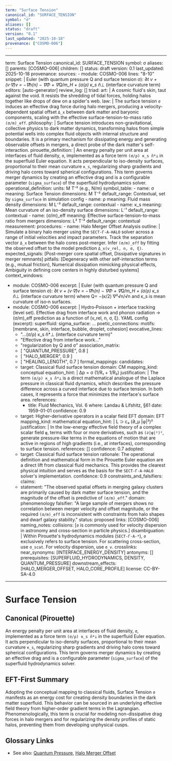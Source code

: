 ```yaml
---
term: "Surface Tension"
canonical_id: "SURFACE_TENSION"
symbol: "σ"
aliases: []
status: "draft"
version: "0.1"
last_updated: "2025-10-18"
provenance: ["COSMO-006"]
---
```


---
term: Surface Tension
canonical_id: SURFACE_TENSION
symbol: σ
aliases: []
parents: [COSMO-006]
children: []
status: draft
version: 0.1
last_updated: 2025-10-18
provenance:
  sources:
    - module: COSMO-006
      lines: "8-10"
      snippet: |
        Euler (with quantum pressure Q and surface tension σ):
        ∂*t v + (v·∇)v = −∇h(n) − ∇Φ + ∇Q/m_H + (σ/ρ) κ_s  n̂*⊥  (interface curvature term)
  editors: [auto-generator]
  review_log: []
triad:
  art: |
    A cosmic fluid's skin, taut against the void. It resists the shredding of tidal forces, holding halos together like drops of dew on a spider's web.
  law: |
    The surface tension `σ` induces an effective drag force during halo mergers, producing a velocity-dependent spatial offset `Δ_x` between dark matter and baryonic components, scaling with the effective surface-tension-to-mass ratio `(σ/m)_eff`.
  philosophy: |
    Surface tension introduces non-gravitational, collective physics to dark matter dynamics, transforming halos from simple potential wells into complex fluid objects with internal structure and boundaries. It is a primary mechanism for dissipating energy and generating observable offsets in mergers, a direct probe of the dark matter's self-interaction.
pirouette_definition: |
  An energy penalty per unit area at interfaces of fluid density, `σ`, implemented as a force term `(σ/ρ) κ_s n̂*⊥` in the superfluid Euler equation. It acts perpendicular to iso-density surfaces, proportional to their mean curvature `κ_s`, regularizing sharp gradients and driving halo cores toward spherical configurations. This term governs merger dynamics by creating an effective drag and is a configurable parameter (`sigma_surface`) of the superfluid hydrodynamics solver.
operational_definition:
  units: M T⁻² (e.g., N/m)
  symbol_table:
    - name: σ
      meaning: Surface Tension
      dimensions: M T⁻²
      default_range: Contextual, set by `sigma_surface` in simulation config
    - name: ρ
      meaning: Fluid mass density
      dimensions: M L⁻³
      default_range: contextual
    - name: κ_s
      meaning: Mean curvature of an iso-density surface
      dimensions: L⁻¹
      default_range: contextual
    - name: (σ/m)_eff
      meaning: Effective surface-tension-to-mass ratio from mergers
      dimensions: L² T⁻²
      default_range: contextual
  measurement:
    procedures:
      - name: Halo Merger Offset Analysis
        outline: |
          Simulate a binary halo merger using the `SECT-Γ-A-HALO` solver across a range of initial velocities and impact parameters. Track the separation vector `Δ_x` between the halo cores post-merger. Infer `(σ/m)_eff` by fitting the observed offset to the model prediction `Δ_x(v_rel, n, σ, ξ)`.
        expected_signals: [Post-merger core spatial offset, Dissipative signatures in merger remnants]
        pitfalls: [Degeneracy with other self-interaction terms (e.g., mutual friction), Numerical dissipation mimicking physical effects, Ambiguity in defining core centers in highly disturbed systems]
context_windows:
  - module: COSMO-006
    excerpt: |
      Euler (with quantum pressure Q and surface tension σ):
      ∂*t v + (v·∇)v = −∇h(n) − ∇Φ + ∇Q/m_H + (σ/ρ) κ_s  n̂*⊥  (interface curvature term)
      where Q= −(κ/2) ∇²√n/√n and κ_s is mean curvature of iso‑n surfaces.
  - module: COSMO-006
    excerpt: |
      Hydro‑Poisson + interface tracking (level set). Effective drag from interface work and phonon radiation → (σ/m)_eff prediction as a function of (v_rel, n, σ, ξ).
      YAML config (excerpt):
      superfluid:
        sigma_surface: ...
poetic_connections:
  motifs: [membrane, skin, interface, bubble, droplet, cohesion]
  evocative_lines:
    - "...(σ/ρ) κ_s n̂*⊥ (interface curvature term)"
    - "Effective drag from interface work..."
    - "regularization by Q and σ"
  association_matrix:
    - [ "QUANTUM_PRESSURE", 0.8 ]
    - [ "HALO_MERGER", 0.9 ]
    - [ "HEALING_LENGTH", 0.7 ]
formal_mappings:
  candidates:
    - target: Classical fluid surface tension
      domain: CM
      mapping_kind: conceptual
      equation_hint: |
        Δp = σ (1/R₁ + 1/R₂)
      justification: |
        The term `(σ/ρ) κ_s n̂*⊥` is a direct mathematical analogue of the Laplace pressure in classical fluid dynamics, which describes the pressure difference across a curved interface due to surface tension. In both cases, it represents a force that minimizes the interface's surface area.
      references:
        - title: Fluid Mechanics, Vol. 6
          where: Landau & Lifshitz, §61
          date: 1959-01-01
      confidence: 0.9
    - target: Higher-derivative operators in a scalar field EFT
      domain: EFT
      mapping_kind: mathematical
      equation_hint: |
        L ⊃ c₄ (∂_μ |φ|²)²
      justification: |
        In the low-energy effective field theory of a complex scalar field `φ`, terms with four or more derivatives, such as `(∂|φ|²)²`, generate pressure-like terms in the equations of motion that are active in regions of high gradients (i.e., at interfaces), corresponding to surface tension.
      references: []
      confidence: 0.7
  adopted:
    - target: Classical fluid surface tension
      rationale: The operational definition and mathematical form in the Pirouette Euler equation are a direct lift from classical fluid mechanics. This provides the clearest physical intuition and serves as the basis for the `SECT-Γ-A-HALO` solver's implementation.
      confidence: 0.9
constraints_and_falsifiers:
  claims:
    - statement: "The observed spatial offsets in merging galaxy clusters are primarily caused by dark matter surface tension, and the magnitude of the offset is predictive of `(σ/m)_eff`."
      domain: phenomenology
      falsifier: "A large sample of mergers shows no correlation between merger velocity and offset magnitude, or the required `(σ/m)_eff` is inconsistent with constraints from halo shapes and dwarf galaxy stability."
      status: proposed
      links: [COSMO-006]
naming_notes:
  collisions: [`σ` is commonly used for velocity dispersion in astronomy and cross-section in particle physics.]
  disambiguation: |
    Within Pirouette's hydrodynamics modules (`SECT-Γ-A-*`), `σ` exclusively refers to surface tension. For scattering cross-section, use `σ_scat`. For velocity dispersion, use `σ_v`.
crosslinks:
  near_synonyms: [INTERFACE_ENERGY_DENSITY]
  antonyms: []
  prerequisites: [SUPERFLUID_HYDRODYNAMICS, DENSITY, QUANTUM_PRESSURE]
  downstream_effects: [HALO_MERGER_OFFSET, HALO_CORE_PROFILE]
license: CC-BY-SA-4.0
---

# Surface Tension

## Canonical (Pirouette)
An energy penalty per unit area at interfaces of fluid density, `σ`, implemented as a force term `(σ/ρ) κ_s n̂*⊥` in the superfluid Euler equation. It acts perpendicular to iso-density surfaces, proportional to their mean curvature `κ_s`, regularizing sharp gradients and driving halo cores toward spherical configurations. This term governs merger dynamics by creating an effective drag and is a configurable parameter (`sigma_surface`) of the superfluid hydrodynamics solver.

## EFT-First Summary
Adopting the conceptual mapping to classical fluids, Surface Tension `σ` manifests as an energy cost for creating density boundaries in the dark matter superfluid. This behavior can be sourced in an underlying effective field theory from higher-order gradient terms in the Lagrangian. Phenomenologically, this term is crucial for modeling non-dissipative drag forces in halo mergers and for regularizing the density profiles of static halos, preventing them from developing unphysical cusps.

## Glossary Links
- See also: [Quantum Pressure](<link>), [Halo Merger Offset](<link>)